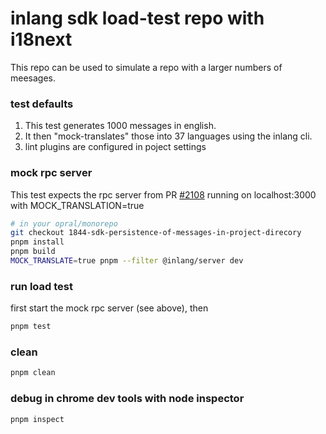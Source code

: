# inlang sdk load-test repo with i18next

This repo can be used to simulate a repo with a larger numbers of meesages.

### test defaults
1. This test generates 1000 messages in english.
2. It then "mock-translates" those into 37 languages using the inlang cli.
3. lint plugins are configured in poject settings

### mock rpc server
This test expects the rpc server from PR [#2108](https://github.com/opral/monorepo/pull/2108) running on localhost:3000 with MOCK_TRANSLATION=true

```sh
# in your opral/monorepo
git checkout 1844-sdk-persistence-of-messages-in-project-direcory
pnpm install
pnpm build
MOCK_TRANSLATE=true pnpm --filter @inlang/server dev
```

### run load test
first start the mock rpc server (see above), then
```sh
pnpm test
```

### clean
```sh
pnpm clean
```

### debug in chrome dev tools with node inspector
```sh
pnpm inspect
```

